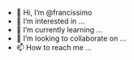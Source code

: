 - 👋 Hi, I’m @francissimo
- 👀 I’m interested in ...
- 🌱 I’m currently learning ...
- 💞️ I’m looking to collaborate on ...
- 📫 How to reach me ...

<!---
francissimo/francissimo is a ✨ special ✨ repository because its `README.md` (this file) appears on your GitHub profile.
You can click the Preview link to take a look at your changes.
--->
